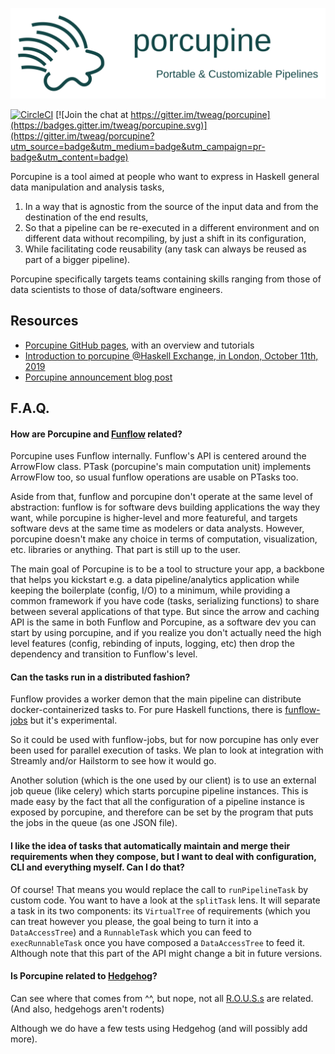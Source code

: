 ![logo](porcupine.svg)

[![CircleCI](https://circleci.com/gh/tweag/porcupine/tree/master.svg?style=svg)](https://circleci.com/gh/tweag/porcupine/tree/master)
[![Join the chat at
https://gitter.im/tweag/porcupine](https://badges.gitter.im/tweag/porcupine.svg)](https://gitter.im/tweag/porcupine?utm_source=badge&utm_medium=badge&utm_campaign=pr-badge&utm_content=badge)


Porcupine is a tool aimed at people who want to express in Haskell general data manipulation and analysis tasks,

1. In a way that is agnostic from the source of the input data and from the
destination of the end results,
2. So that a pipeline can be re-executed in a different environment and on
different data without recompiling, by just a shift in its configuration,
3. While facilitating code reusability (any task can always be reused as part
of a bigger pipeline).

Porcupine specifically targets teams containing skills ranging from those of
data scientists to those of data/software engineers.

## Resources

- [Porcupine GitHub pages](https://tweag.github.io/porcupine/), with an overview and tutorials
- [Introduction to porcupine @Haskell Exchange, in London, October 11th, 2019](https://skillsmatter.com/skillscasts/14236-porcupine-flows-your-rows-with-arrows)
- [Porcupine announcement blog post](https://www.tweag.io/posts/2019-10-30-porcupine.html)

## F.A.Q.

#### How are Porcupine and [Funflow](https://github.com/tweag/funflow) related?

Porcupine uses Funflow internally. Funflow's API is centered around the
ArrowFlow class. PTask (porcupine's main computation unit) implements ArrowFlow
too, so usual funflow operations are usable on PTasks too.

Aside from that, funflow and porcupine don't operate at the same level of
abstraction: funflow is for software devs building applications the way they
want, while porcupine is higher-level and more featureful, and
targets software devs at the same time as modelers or data analysts. However, porcupine
doesn't make any choice in terms of computation, visualization, etc. libraries or
anything. That part is still up to the user.

The main goal of Porcupine is to be a tool to
structure your app, a backbone that helps you kickstart e.g. a data
pipeline/analytics application while keeping the boilerplate (config, I/O) to a
minimum, while providing a common framework if you have code (tasks, serializing
functions) to share between several applications of that type. 
But since the arrow and caching API is the same in both Funflow and Porcupine, as a software dev you can start by
using porcupine, and if you realize you don't actually need the high level
features (config, rebinding of inputs, logging, etc) then drop the dependency
and transition to Funflow's level.

#### Can the tasks run in a distributed fashion?

Funflow provides a worker demon that the main pipeline can distribute docker-containerized tasks to. For pure Haskell functions, there is [funflow-jobs](https://github.com/tweag/funflow/tree/master/funflow-jobs) but it's experimental.

So it could be used with funflow-jobs, but for now porcupine has only ever been used for parallel execution of tasks. We plan to look at integration with Streamly and/or Hailstorm to see how it would go.

Another solution (which is the one used by our client) is to use an external job queue (like celery) which starts porcupine pipeline instances. This is made easy by the fact that all the configuration of a pipeline instance is exposed by porcupine, and therefore can be set by the program that puts the jobs in the queue (as one JSON file).

#### I like the idea of tasks that automatically maintain and merge their requirements when they compose, but I want to deal with configuration, CLI and everything myself. Can I do that?

Of course! That means you would replace the call to `runPipelineTask` by custom
code. You want to have a look at the `splitTask` lens. It will separate a task
in its two components: its `VirtualTree` of requirements (which you can treat
however you please, the goal being to turn it into a `DataAccessTree`) and a
`RunnableTask` which you can feed to `execRunnableTask` once you have composed a
`DataAccessTree` to feed it. Although note that this part of the API might
change a bit in future versions.

#### Is Porcupine related to [Hedgehog](http://hackage.haskell.org/package/hedgehog)?

Can see where that comes from ^^, but nope, not all
[R.O.U.S.s](http://imoviequotes.com/wp-content/uploads/2014/11/10-02-The-Princess-Bride-quotes.jpg)
are related. (And also, hedgehogs aren't rodents)

Although we do have a few tests using Hedgehog (and will possibly add more).
